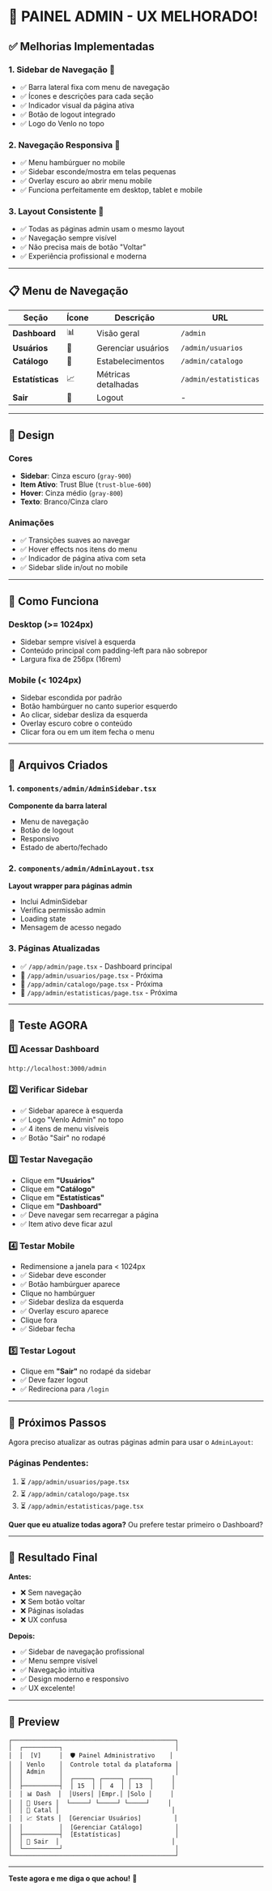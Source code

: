 # 🎨 PAINEL ADMIN - UX MELHORADO!

## ✅ Melhorias Implementadas

### 1. **Sidebar de Navegação** 🎯
- ✅ Barra lateral fixa com menu de navegação
- ✅ Ícones e descrições para cada seção
- ✅ Indicador visual da página ativa
- ✅ Botão de logout integrado
- ✅ Logo do Venlo no topo

### 2. **Navegação Responsiva** 📱
- ✅ Menu hambúrguer no mobile
- ✅ Sidebar esconde/mostra em telas pequenas
- ✅ Overlay escuro ao abrir menu mobile
- ✅ Funciona perfeitamente em desktop, tablet e mobile

### 3. **Layout Consistente** 🎨
- ✅ Todas as páginas admin usam o mesmo layout
- ✅ Navegação sempre visível
- ✅ Não precisa mais de botão "Voltar"
- ✅ Experiência profissional e moderna

---

## 📋 Menu de Navegação

| Seção | Ícone | Descrição | URL |
|-------|-------|-----------|-----|
| **Dashboard** | 📊 | Visão geral | `/admin` |
| **Usuários** | 👥 | Gerenciar usuários | `/admin/usuarios` |
| **Catálogo** | 📍 | Estabelecimentos | `/admin/catalogo` |
| **Estatísticas** | 📈 | Métricas detalhadas | `/admin/estatisticas` |
| **Sair** | 🚪 | Logout | - |

---

## 🎨 Design

### Cores
- **Sidebar**: Cinza escuro (`gray-900`)
- **Item Ativo**: Trust Blue (`trust-blue-600`)
- **Hover**: Cinza médio (`gray-800`)
- **Texto**: Branco/Cinza claro

### Animações
- ✅ Transições suaves ao navegar
- ✅ Hover effects nos itens do menu
- ✅ Indicador de página ativa com seta
- ✅ Sidebar slide in/out no mobile

---

## 🚀 Como Funciona

### Desktop (>= 1024px)
- Sidebar sempre visível à esquerda
- Conteúdo principal com padding-left para não sobrepor
- Largura fixa de 256px (16rem)

### Mobile (< 1024px)
- Sidebar escondida por padrão
- Botão hambúrguer no canto superior esquerdo
- Ao clicar, sidebar desliza da esquerda
- Overlay escuro cobre o conteúdo
- Clicar fora ou em um item fecha o menu

---

## 📂 Arquivos Criados

### 1. `components/admin/AdminSidebar.tsx`
**Componente da barra lateral**
- Menu de navegação
- Botão de logout
- Responsivo
- Estado de aberto/fechado

### 2. `components/admin/AdminLayout.tsx`
**Layout wrapper para páginas admin**
- Inclui AdminSidebar
- Verifica permissão admin
- Loading state
- Mensagem de acesso negado

### 3. Páginas Atualizadas
- ✅ `/app/admin/page.tsx` - Dashboard principal
- 🔄 `/app/admin/usuarios/page.tsx` - Próxima
- 🔄 `/app/admin/catalogo/page.tsx` - Próxima
- 🔄 `/app/admin/estatisticas/page.tsx` - Próxima

---

## 🧪 Teste AGORA

### 1️⃣ Acessar Dashboard
```
http://localhost:3000/admin
```

### 2️⃣ Verificar Sidebar
- ✅ Sidebar aparece à esquerda
- ✅ Logo "Venlo Admin" no topo
- ✅ 4 itens de menu visíveis
- ✅ Botão "Sair" no rodapé

### 3️⃣ Testar Navegação
- Clique em **"Usuários"**
- Clique em **"Catálogo"**
- Clique em **"Estatísticas"**
- Clique em **"Dashboard"**
- ✅ Deve navegar sem recarregar a página
- ✅ Item ativo deve ficar azul

### 4️⃣ Testar Mobile
- Redimensione a janela para < 1024px
- ✅ Sidebar deve esconder
- ✅ Botão hambúrguer aparece
- Clique no hambúrguer
- ✅ Sidebar desliza da esquerda
- ✅ Overlay escuro aparece
- Clique fora
- ✅ Sidebar fecha

### 5️⃣ Testar Logout
- Clique em **"Sair"** no rodapé da sidebar
- ✅ Deve fazer logout
- ✅ Redireciona para `/login`

---

## 🔄 Próximos Passos

Agora preciso atualizar as outras páginas admin para usar o `AdminLayout`:

### Páginas Pendentes:
1. ⏳ `/app/admin/usuarios/page.tsx`
2. ⏳ `/app/admin/catalogo/page.tsx`
3. ⏳ `/app/admin/estatisticas/page.tsx`

**Quer que eu atualize todas agora?** Ou prefere testar primeiro o Dashboard?

---

## 🎉 Resultado Final

**Antes:**
- ❌ Sem navegação
- ❌ Sem botão voltar
- ❌ Páginas isoladas
- ❌ UX confusa

**Depois:**
- ✅ Sidebar de navegação profissional
- ✅ Menu sempre visível
- ✅ Navegação intuitiva
- ✅ Design moderno e responsivo
- ✅ UX excelente!

---

## 📸 Preview

```
┌─────────────────────────────────────────────┐
│  ┌──────────┐                               │
│  │  [V]     │  🛡️ Painel Administrativo    │
│  │ Venlo    │  Controle total da plataforma │
│  │ Admin    │                               │
│  │          │  ┌─────┐ ┌─────┐ ┌─────┐     │
│  ├──────────┤  │ 15  │ │  4  │ │ 13  │     │
│  │ 📊 Dash  │  │Users│ │Empr.│ │Solo │     │
│  │ 👥 Users │  └─────┘ └─────┘ └─────┘     │
│  │ 📍 Catal │                               │
│  │ 📈 Stats │  [Gerenciar Usuários]         │
│  │          │  [Gerenciar Catálogo]         │
│  ├──────────┤  [Estatísticas]               │
│  │ 🚪 Sair  │                               │
│  └──────────┘                               │
└─────────────────────────────────────────────┘
```

---

**Teste agora e me diga o que achou!** 🚀
